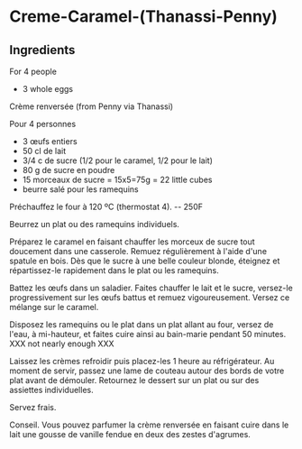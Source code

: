 # Creme-Caramel-\(Thanassi-Penny\)

## Ingredients

For 4 people

* 3 whole eggs


Crème renversée \(from Penny via Thanassi\)

Pour 4 personnes

* 3 œufs entiers
* 50 cl de lait
* 3/4 c de sucre \(1/2 pour le caramel, 1/2 pour le lait\)
* 80 g de sucre en poudre
* 15 morceaux de sucre = 15x5=75g = 22 little cubes 
* beurre salé pour les ramequins

Préchauffez le four à 120 ºC \(thermostat 4\). -- 250F

Beurrez un plat ou des ramequins individuels.

Préparez le caramel en faisant chauffer les morceux de sucre tout doucement dans une casserole. Remuez régulièrement à l'aide d'une spatule en bois. Dès que le sucre à une belle couleur blonde, éteignez et répartissez-le rapidement dans le plat ou les ramequins.

Battez les œufs dans un saladier. Faites chauffer le lait et le sucre, versez-le progressivement sur les œufs battus et remuez vigoureusement. Versez ce mélange sur le caramel.

Disposez les ramequins ou le plat dans un plat allant au four, versez de l'eau, à mi-hauteur, et faites cuire ainsi au bain-marie pendant 50 minutes. XXX not nearly enough XXX

Laissez les crèmes refroidir puis placez-les 1 heure au réfrigérateur. Au moment de servir, passez une lame de couteau autour des bords de votre plat avant de démouler. Retournez le dessert sur un plat ou sur des assiettes individuelles.

Servez frais.

Conseil. Vous pouvez parfumer la crème renversée en faisant cuire dans le lait une gousse de vanille fendue en deux des zestes d'agrumes.

